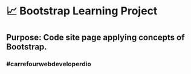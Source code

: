 #  :chart_with_upwards_trend: Bootstrap Learning Project
>
## Purpose: Code site page applying concepts of Bootstrap.

### **#carrefourwebdeveloperdio**  

